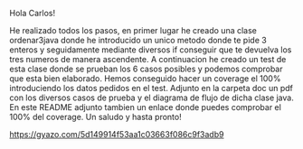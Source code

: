 Hola Carlos!

He realizado todos los pasos, en primer lugar he creado una clase ordenar3java donde he introducido un unico metodo donde te pide 3 enteros y seguidamente mediante diversos if conseguir que te devuelva los tres numeros de manera ascendente.
A continuacion he creado un test de esta clase donde se prueban los 6 casos posibles y podemos comprobar que esta bien elaborado.
Hemos conseguido hacer un coverage el 100% introduciendo los datos pedidos en el test.
Adjunto en la carpeta doc un pdf con los diversos casos de prueba y el diagrama de flujo de dicha clase java.
En este README adjunto tambien un enlace donde puedes comprobar el 100% del coverage.
Un saludo y hasta pronto!

https://gyazo.com/5d149914f53aa1c03663f086c9f3adb9